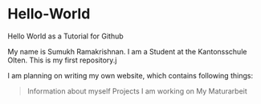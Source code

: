 # Hello-World
Hello World as a Tutorial for Github


My name is Sumukh Ramakrishnan. I am a Student at the Kantonsschule Olten. This is my first repository.j

I am planning on writing my own website, which contains following things:
  > Information about myself
  > Projects I am working on
  > My Maturarbeit
  
